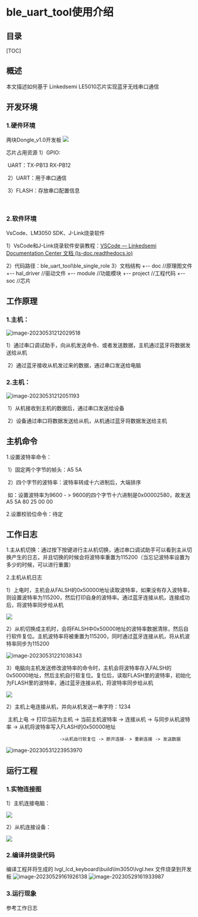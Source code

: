 # ble_uart_tool使用介绍
## 目录

[TOC]

## 概述

本文描述如何基于 Linkedsemi LE5010芯片实现蓝牙无线串口通信

## 开发环境

### 1.硬件环境

两块Dongle_v1.0开发板
![](image/硬件环境.png)

芯片占用资源
			1）GPIO:   

​				UART：TX-PB13   RX-PB12

​	2）UART：用于串口通信

​	3）FLASH：存放串口配置信息

​	

### 2.软件环境

VsCode、LM3050 SDK、J-Link烧录软件

1）VsCode和J-Link烧录软件安装教程：[VSCode — Linkedsemi Documentation Center 文档 (ls-doc.readthedocs.io)](https://ls-doc.readthedocs.io/zh_CN/latest/src/sdk/getting_started/vscode.html)

2）代码路径：ble_uart_tool\ble_single_role
3）文档结构
+-- doc  	//原理图文件
+-- hal_driver 	//驱动文件
+-- module	//功能模块
+-- project	//工程代码
+-- soc		//芯片
## 工作原理

### 1.主机：

![image-20230531212029518](image/主机原理.png)

​	1）通过串口调试助手，向从机发送命令、或者发送数据，主机通过蓝牙将数据发送给从机

​	2）通过蓝牙接收从机发过来的数据，通过串口发送给电脑

### 2.主机：

![image-20230531212051193](image/从机原理.png)

​	1）从机接收到主机的数据后，通过串口发送给设备

​	2）设备通过串口将数据发送给从机，从机通过蓝牙将数据发送给主机

## 主机命令

1.设置波特率命令：

​	1）固定两个字节的帧头：A5 5A

​	2）四个字节的波特率：波特率转成十六进制后，大端排序

​	如：设置波特率为9600  - >  9600的四个字节十六进制是0x00002580，故发送A5 5A 80 25 00 00

2.设置校验位命令：待定

## 工作日志

1.主从机切换：通过按下按键进行主从机切换，通过串口调试助手可以看到主从切换产生的日志，并且切换的时候会将波特率重置为115200（当忘记波特率设置为多少的时候，可以进行重置）

2.主机从机日志

​	1）上电时，主机会从FALSH的0x50000地址读取波特率，如果没有存入波特率，则设置波特率为115200，然后打印自身的波特率。通过蓝牙连接从机，连接成功后，将波特率同步给从机

![](image/主机上电日志.png)

​	2）从机切换成主机时，会将FALSH中0x50000地址的波特率数据清除，然后自行软件复位。主机波特率将被重置为115200，同时通过蓝牙连接从机，将从机波特率同步为115200

![image-20230531221038343](image/主机切换日志.png)

​	3）电脑向主机发送修改波特率的命令时，主机会将波特率存入FALSH的0x50000地址，然后主机自行软复位。复位后，读取FLASH里的波特率，初始化为FLASH里的波特率，通过蓝牙连接从机，将波特率同步给从机

![](image/电脑向主机发送波特率日志.png)

2）主机上电连接从机，并向从机发送一串字符：1234

​		主机上电 -> 打印当前为主机 -> 当前主机波特率 -> 连接从机 -> 与同步从机波特率 -> 从机将波特率写入FLASH的0x50000地址

 						->从机自行软复位 -> 断开连接- > 重新连接 -> 发送数据

![image-20230531223953970](image/主机上电连接从机.png)

## 运行工程

### 1.实物连接图

1）主机连接电脑：

![](image/主机实物连接图.png)

2）从机连接设备：

![](image/从机实物连接图.png)



### 2.编译并烧录代码

编译工程并将生成的 lvgl_lcd_keyboard\build\lm3050\lvgl.hex 文件烧录到开发板
![image-20230529161926138](image/编译.png)
![image-20230529161933987](image/烧录.png)

### 3.运行现象

参考工作日志

